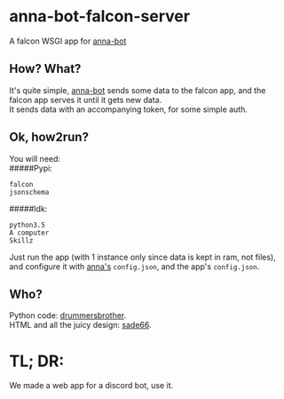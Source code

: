 # anna-bot-falcon-server
A falcon WSGI app for [anna-bot](https://github.com/drummersbrother/anna-bot "A discord bot called anna")

## How? What?
It's quite simple, [anna-bot](https://github.com/drummersbrother/anna-bot "A discord bot called anna") sends some data to the falcon app, and the falcon app serves it until it gets new data.  
It sends data with an accompanying token, for some simple auth.

## Ok, how2run?
You will need:  
#####Pypi:
```
falcon
jsonschema
```
#####Idk:
```
python3.5
A computer
Skillz
```
Just run the app (with 1 instance only since data is kept in ram, not files), and configure it with [anna's](https://github.com/drummersbrother/anna-bot "A discord bot called anna") `config.json`, and the app's `config.json`.

## Who?
Python code: [drummersbrother](https://github.com/drummersbrother "LOOK MOM, IT'S ME!").  
HTML and all the juicy design: [sade66](https://github.com/sade66 "Check him out").

# TL; DR:
We made a web app for a discord bot, use it.
